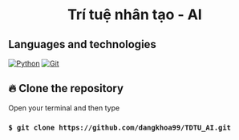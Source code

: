 <div align="center">
  <h1>Trí tuệ nhân tạo - AI</h1>
</div>

## Languages and technologies
[![Python](https://img.shields.io/badge/-Python-000?&logo=Python)](https://www.python.org/)
[![Git](https://img.shields.io/badge/-Git-black?style=flat-square&logo=git)](https://git-scm.com/)

## 🔥 Clone the repository

Open your terminal and then type

### `$ git clone https://github.com/dangkhoa99/TDTU_AI.git`

